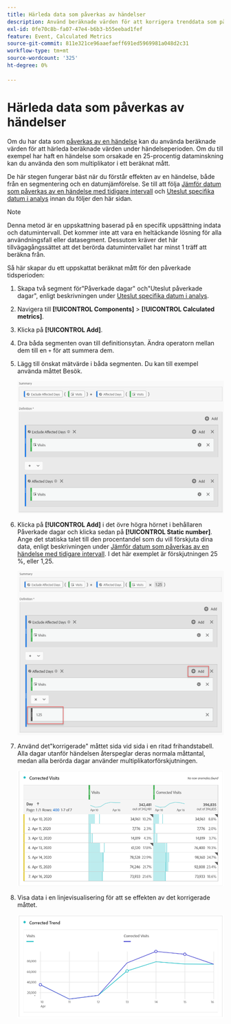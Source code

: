 ```yaml
---
title: Härleda data som påverkas av händelser
description: Använd beräknade värden för att korrigera trenddata som påverkas av en händelse.
exl-id: 0fe70c8b-fa07-47e4-b6b3-b55eebad1fef
feature: Event, Calculated Metrics
source-git-commit: 811e321ce96aaefaeff691ed5969981a048d2c31
workflow-type: tm+mt
source-wordcount: '325'
ht-degree: 0%

---
```


# Härleda data som påverkas av händelser

Om du har data som [påverkas av en händelse](overview.md) kan du använda beräknade värden för att härleda beräknade värden under händelseperioden. Om du till exempel har haft en händelse som orsakade en 25-procentig dataminskning kan du använda den som multiplikator i ett beräknat mått.

De här stegen fungerar bäst när du förstår effekten av en händelse, både från en segmentering och en datumjämförelse. Se till att följa [Jämför datum som påverkas av en händelse med tidigare intervall](compare-dates.md) och [Uteslut specifika datum i analys](segments.md) innan du följer den här sidan.

>[!NOTE]
>
>Denna metod är en uppskattning baserad på en specifik uppsättning indata och datumintervall. Det kommer inte att vara en heltäckande lösning för alla användningsfall eller datasegment. Dessutom kräver det här tillvägagångssättet att det berörda datumintervallet har minst 1 träff att beräkna från.

Så här skapar du ett uppskattat beräknat mått för den påverkade tidsperioden:

1. Skapa två segment för&quot;Påverkade dagar&quot; och&quot;Uteslut påverkade dagar&quot;, enligt beskrivningen under [Uteslut specifika datum i analys](segments.md).
2. Navigera till **[!UICONTROL Components]** > **[!UICONTROL Calculated metrics]**.
3. Klicka på **[!UICONTROL Add]**.
4. Dra båda segmenten ovan till definitionsytan. Ändra operatorn mellan dem till en `+` för att summera dem.
5. Lägg till önskat mätvärde i båda segmenten. Du kan till exempel använda måttet Besök.

   ![Segmentbyggare](assets/event_segment_builder.png)

6. Klicka på **[!UICONTROL Add]** i det övre högra hörnet i behållaren Påverkade dagar och klicka sedan på **[!UICONTROL Static number]**. Ange det statiska talet till den procentandel som du vill förskjuta dina data, enligt beskrivningen under [Jämför datum som påverkas av en händelse med tidigare intervall](compare-dates.md). I det här exemplet är förskjutningen 25 %, eller 1,25.

   ![Statiskt nummer](assets/event_static_number.png)

7. Använd det&quot;korrigerade&quot; måttet sida vid sida i en ritad frihandstabell. Alla dagar utanför händelsen återspeglar deras normala måttantal, medan alla berörda dagar använder multiplikatorförskjutningen.

   ![Korrigerat mätvärde](assets/event_corrected.png)

8. Visa data i en linjevisualisering för att se effekten av det korrigerade måttet.

   ![Korrigerad rad](assets/event_line.png)
